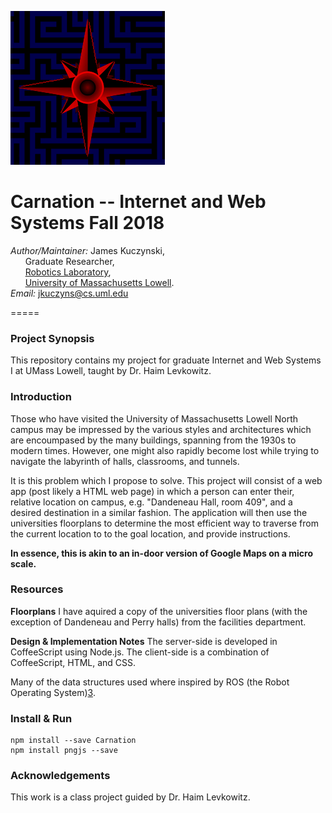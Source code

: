 ![Logo](https://github.com/DeepBlue14/Carnation/blob/master/res/marigold_icon.png)

# Carnation -- Internet and Web Systems Fall 2018


*Author/Maintainer:* James Kuczynski,  
&nbsp;&nbsp;&nbsp;&nbsp;&nbsp;&nbsp;Graduate Researcher,  
&nbsp;&nbsp;&nbsp;&nbsp;&nbsp;&nbsp;[Robotics Laboratory][1],  
&nbsp;&nbsp;&nbsp;&nbsp;&nbsp;&nbsp;[University of Massachusetts Lowell][2].  
*Email:* jkuczyns@cs.uml.edu

=====

### **Project Synopsis**
This repository contains my project for graduate Internet and Web Systems I at
UMass Lowell, taught by Dr. Haim Levkowitz.


### **Introduction**
Those who have visited the University of Massachusetts Lowell North campus 
may be impressed by the various styles and architectures which are encoumpased
by the many buildings, spanning from the 1930s to modern times.  However, one
might also rapidly become lost while trying to navigate the labyrinth of halls,
classrooms, and tunnels.

It is this problem which I propose to solve.  This project will consist of a
web app (post likely a HTML web page) in which a person can enter their, 
relative location on campus, e.g. "Dandeneau Hall, room 409", and a desired
destination in a similar fashion.  The application will then use the
universities floorplans to determine the most efficient way to traverse from
the current location to to the goal location, and provide instructions.

**In essence, this is akin to an in-door version of Google Maps on a micro scale.**


### **Resources**
**Floorplans**
I have aquired a copy of the universities floor plans (with the
exception of Dandeneau and Perry halls) from the facilities department.

**Design & Implementation Notes**
The server-side is developed in CoffeeScript using Node.js.  The client-side
is a combination of CoffeeScript, HTML, and CSS.

Many of the data structures used where inspired by ROS (the Robot Operating
System)[3].


### **Install & Run**
```
npm install --save Carnation
npm install pngjs --save
```


### **Acknowledgements**
This work is a class project guided by Dr. Haim Levkowitz.



<!--links-->

[1]: http://robotics.cs.uml.edu/
[2]: http://www.uml.edu/
[3]: http://www.ros.org/

